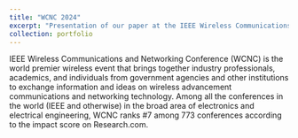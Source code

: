 ```yaml
---
title: "WCNC 2024"
excerpt: "Presentation of our paper at the IEEE Wireless Communications and Networking Conference (WCNC) 2024, held from 21 to 24 April 2024 in Dubai, United Arab Emirates. <br/><img src='/images/IMG-20240423-WA0097.jpg'>"
collection: portfolio
---
```


IEEE Wireless Communications and Networking Conference (WCNC) is the world premier wireless event that brings together industry professionals, academics, and individuals from government agencies and other institutions to exchange information and ideas on wireless advancement communications and networking technology. Among all the conferences in the world (IEEE and otherwise) in the broad area of electronics and electrical engineering, WCNC ranks #7 among 773 conferences according to the impact score on Research.com.
